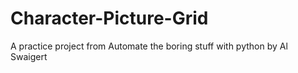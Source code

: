 # Character-Picture-Grid
A practice project from Automate the boring stuff with python by Al Swaigert
